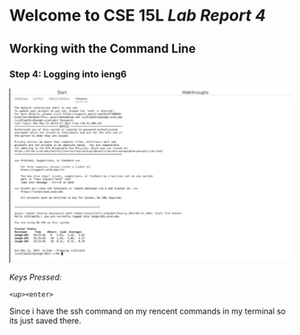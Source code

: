 # Welcome to CSE 15L *Lab Report 4*
## Working with the Command Line

### Step 4: Logging into ieng6
![Image](Step4(login).png)

*Keys Pressed:*

```` 
<up><enter>
````
Since i have the ssh command on my rencent commands in my terminal so its just saved there. 
